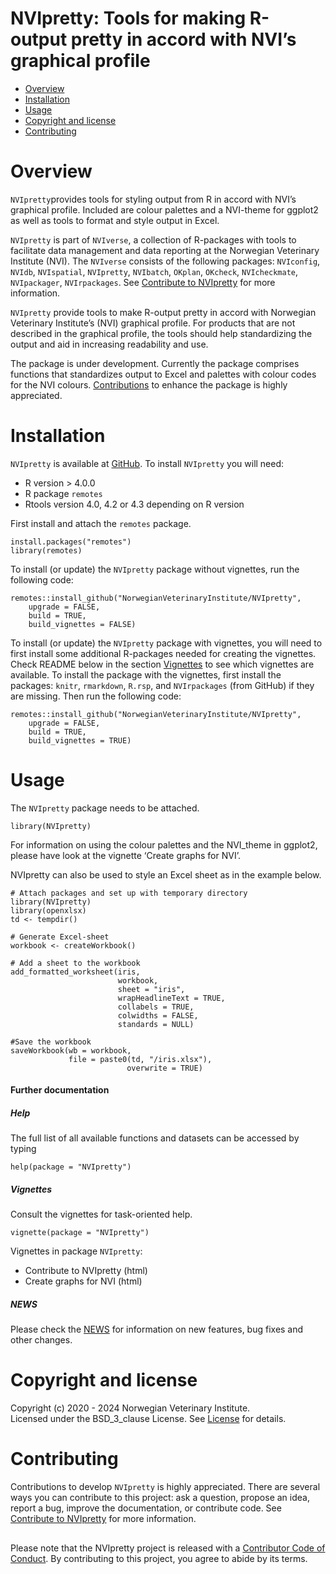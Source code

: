 # NVIpretty: Tools for making R-output pretty in accord with NVI’s graphical profile

<!-- README.md is generated from README.Rmd. Please edit that file -->

-   [Overview](#overview)
-   [Installation](#installation)
-   [Usage](#usage)
-   [Copyright and license](#copyright-and-license)
-   [Contributing](#contributing)

# Overview

`NVIpretty`provides tools for styling output from R in accord with NVI’s
graphical profile. Included are colour palettes and a NVI-theme for
ggplot2 as well as tools to format and style output in Excel.

`NVIpretty` is part of `NVIverse`, a collection of R-packages with tools
to facilitate data management and data reporting at the Norwegian
Veterinary Institute (NVI). The `NVIverse` consists of the following
packages: `NVIconfig`, `NVIdb`, `NVIspatial`, `NVIpretty`, `NVIbatch`,
`OKplan`, `OKcheck`, `NVIcheckmate`, `NVIpackager`, `NVIrpackages`. See
[Contribute to
NVIpretty](https://github.com/NorwegianVeterinaryInstitute/NVIpretty/blob/main/CONTRIBUTING.md)
for more information.

`NVIpretty` provide tools to make R-output pretty in accord with
Norwegian Veterinary Institute’s (NVI) graphical profile. For products
that are not described in the graphical profile, the tools should help
standardizing the output and aid in increasing readability and use.

The package is under development. Currently the package comprises
functions that standardizes output to Excel and palettes with colour
codes for the NVI colours. [Contributions](#contributing) to enhance the
package is highly appreciated.

# Installation

`NVIpretty` is available at
[GitHub](https://github.com/NorwegianVeterinaryInstitute). To install
`NVIpretty` you will need:

-   R version &gt; 4.0.0
-   R package `remotes`
-   Rtools version 4.0, 4.2 or 4.3 depending on R version

First install and attach the `remotes` package.

    install.packages("remotes")
    library(remotes)

To install (or update) the `NVIpretty` package without vignettes, run
the following code:

    remotes::install_github("NorwegianVeterinaryInstitute/NVIpretty",
        upgrade = FALSE,
        build = TRUE,
        build_vignettes = FALSE)

To install (or update) the `NVIpretty` package with vignettes, you will
need to first install some additional R-packages needed for creating the
vignettes. Check README below in the section [Vignettes](#vignettes) to
see which vignettes are available. To install the package with the
vignettes, first install the packages: `knitr`, `rmarkdown`, `R.rsp`,
and `NVIrpackages` (from GitHub) if they are missing. Then run the
following code:

    remotes::install_github("NorwegianVeterinaryInstitute/NVIpretty",
        upgrade = FALSE,
        build = TRUE,
        build_vignettes = TRUE)

# Usage

The `NVIpretty` package needs to be attached.

    library(NVIpretty)

For information on using the colour palettes and the NVI\_theme in
ggplot2, please have look at the vignette ‘Create graphs for NVI’.

NVIpretty can also be used to style an Excel sheet as in the example
below.

    # Attach packages and set up with temporary directory
    library(NVIpretty)
    library(openxlsx)
    td <- tempdir()

    # Generate Excel-sheet
    workbook <- createWorkbook()

    # Add a sheet to the workbook
    add_formatted_worksheet(iris,
                            workbook,
                            sheet = "iris",
                            wrapHeadlineText = TRUE,
                            collabels = TRUE,
                            colwidths = FALSE,
                            standards = NULL)

    #Save the workbook
    saveWorkbook(wb = workbook,
                 file = paste0(td, "/iris.xlsx"),
                              overwrite = TRUE)

#### Further documentation

##### Help

The full list of all available functions and datasets can be accessed by
typing

    help(package = "NVIpretty")

##### Vignettes

Consult the vignettes for task-oriented help.

    vignette(package = "NVIpretty")

Vignettes in package `NVIpretty`:

-   Contribute to NVIpretty (html)  
-   Create graphs for NVI (html)

##### NEWS

Please check the
[NEWS](https://github.com/NorwegianVeterinaryInstitute/NVIpretty/blob/main/NEWS)
for information on new features, bug fixes and other changes.

# Copyright and license

Copyright (c) 2020 - 2024 Norwegian Veterinary Institute.  
Licensed under the BSD\_3\_clause License. See
[License](https://github.com/NorwegianVeterinaryInstitute/NVIpretty/blob/main/LICENSE)
for details.

# Contributing

Contributions to develop `NVIpretty` is highly appreciated. There are
several ways you can contribute to this project: ask a question, propose
an idea, report a bug, improve the documentation, or contribute code.
See [Contribute to
NVIpretty](https://github.com/NorwegianVeterinaryInstitute/NVIpretty/blob/main/CONTRIBUTING.md)
for more information.

## <!-- Code of conduct -->

Please note that the NVIpretty project is released with a [Contributor
Code of
Conduct](https://github.com/NorwegianVeterinaryInstitute/NVIpretty/blob/main/CODE_OF_CONDUCT.md).
By contributing to this project, you agree to abide by its terms.
